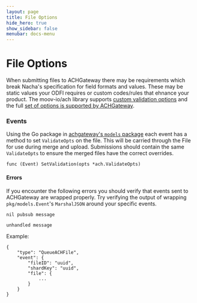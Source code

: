 ```yaml
---
layout: page
title: File Options
hide_hero: true
show_sidebar: false
menubar: docs-menu
---
```


# File Options

When submitting files to ACHGateway there may be requirements which break Nacha's specification for field formats and values. These may be static values your ODFI requires or custom codes/rules that ehnance your product. The moov-io/ach library supports [custom validation options](https://moov-io.github.io/ach/custom-validation/) and the full [set of options is supported by ACHGateway](https://pkg.go.dev/github.com/moov-io/ach?utm_source=godoc#ValidateOpts).

### Events

Using the Go package in [achgateway's `models` package](https://pkg.go.dev/github.com/moov-io/achgateway/pkg/models) each event has a method to set `ValidateOpts` on the file. This will be carried through the File for use during merge and upload. Submissions should contain the same `ValidateOpts` to ensure the merged files have the correct overrides.

`func (Event) SetValidation(opts *ach.ValidateOpts)`

#### Errors

If you encounter the following errors you should verify that events sent to ACHGateway are wrapped properly. Try verifying the output of wrapping `pkg/models.Event`'s `MarshalJSON` around your specific events.

```
nil pubsub message
```
```
unhandled message
```

Example:
```
{
    "type": "QueueACHFile",
    "event": {
        "fileID": "uuid",
        "shardKey": "uuid",
        "file": {
            ...
        }
    }
}
```
